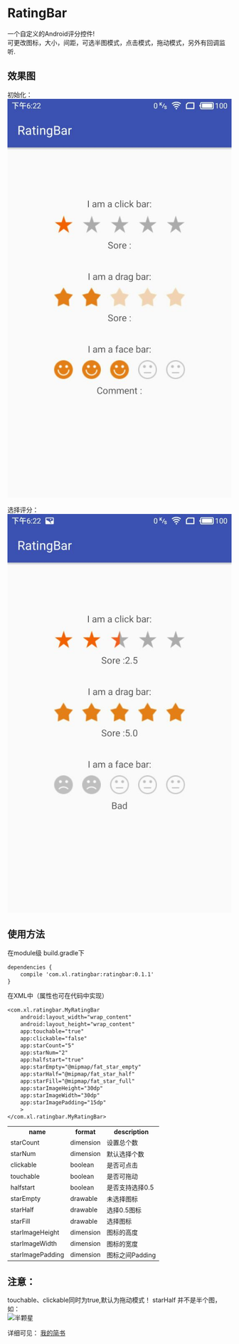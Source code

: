 RatingBar
=====
一个自定义的Android评分控件!
<br>可更改图标，大小，间距，可选半图模式，点击模式，拖动模式，另外有回调监听. </br>

效果图
-------
初始化：
<br>![](screenshot/img1.jpg "初始化")</br>

选择评分：
<br>![](screenshot/img2.jpg "评分")</br>

使用方法
-------
在module级 build.gradle下

    dependencies {
        compile 'com.xl.ratingbar:ratingbar:0.1.1'
    }
    
在XML中（属性也可在代码中实现）

    <com.xl.ratingbar.MyRatingBar
        android:layout_width="wrap_content"
        android:layout_height="wrap_content"
        app:touchable="true"
        app:clickable="false"
        app:starCount="5"
        app:starNum="2"
        app:halfstart="true"
        app:starEmpty="@mipmap/fat_star_empty"
        app:starHalf="@mipmap/fat_star_half"
        app:starFill="@mipmap/fat_star_full"
        app:starImageHeight="30dp"
        app:starImageWidth="30dp"
        app:starImagePadding="15dp"
        >
    </com.xl.ratingbar.MyRatingBar>
    
<div>
    <table border="0">
	  <tr>
	    <th>name</th>
	    <th>format</th>
       <th>description</th>
	  </tr>
	  <tr>
	    <td>starCount</td>
	    <td>dimension</td>
      <td>设置总个数</td>
	  </tr>
    <tr>
	    <td>starNum</td>
	    <td>dimension</td>
      <td>默认选择个数</td>
	  </tr>
    <tr>
	    <td>clickable</td>
	    <td>boolean</td>
      <td>是否可点击</td>
	  </tr>
    <tr>
	    <td>touchable</td>
	    <td>boolean</td>
      <td>是否可拖动</td>
	  </tr>
    <tr>
	    <td>halfstart</td>
	    <td>boolean</td>
      <td>是否支持选择0.5</td>
	  </tr>
    <tr>
	    <td>starEmpty</td>
	    <td>drawable</td>
      <td>未选择图标</td>
	  </tr>
    <tr>
	    <td>starHalf</td>
	    <td>drawable</td>
      <td>选择0.5图标</td>
	  </tr>
    <tr>
	    <td>starFill</td>
	    <td>drawable</td>
      <td>选择图标</td>
	  </tr>
   <tr>
	    <td>starImageHeight</td>
	    <td>dimension</td>
      <td>图标的高度</td>
	  </tr>
    <tr>
	    <td>starImageWidth</td>
	    <td>dimension</td>
      <td>图标的宽度</td>
	  </tr>
    <tr>
	    <td>starImagePadding</td>
	    <td>dimension</td>
      <td>图标之间Padding</td>
	  </tr>
    </table>
</div>

注意：
-------
touchable、clickable同时为true,默认为拖动模式！
starHalf 并不是半个图，如：<br>![](fat_star_half.jpg "半颗星")</br>

详细可见：
[我的简书](http://www.jianshu.com/p/c108e8b08e59 "一只懵懂无知的博客")
